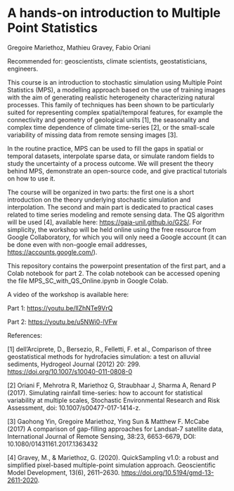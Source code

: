 # A hands-on introduction to Multiple Point Statistics

Gregoire Mariethoz, Mathieu Gravey, Fabio Oriani



Recommended for: geoscientists, climate scientists, geostatisticians, engineers.

This course is an introduction to stochastic simulation using Multiple Point Statistics (MPS), a modelling approach based on the use of training images with the aim of generating realistic heterogeneity characterizing natural processes. This family of techniques has been shown to be particularly suited for representing complex spatial/temporal features, for example the connectivity and geometry of geological units [1], the seasonality and complex time dependence of climate time-series [2], or the small-scale variability of missing data from remote sensing images [3].

In the routine practice, MPS can be used to fill the gaps in spatial or temporal datasets, interpolate sparse data, or simulate random fields to study the uncertainty of a process outcome. We will present the theory behind MPS, demonstrate an open-source code, and give practical tutorials on how to use it.

The course will be organized in two parts: the first one is a short introduction on the theory underlying stochastic simulation and interpolation. The second and main part is dedicated to practical cases related to time series modeling and remote sensing data. The QS algorithm will be used [4], available here: https://gaia-unil.github.io/G2S/. For simplicity, the workshop will be held online using the free resource from Google Collaboratory, for which you will only need a Google account (it can be done even with non-google email addresses, https://accounts.google.com/).

This repository contains the powerpoint presentation of the first part, and a Colab notebook for part 2. The colab notebook can be accessed opening the file MPS_SC_with_QS_Online.ipynb in Google Colab.

A video of the workshop is available here: 

Part 1: https://youtu.be/llZhNTe9VrQ

Part 2: https://youtu.be/u5NWi0-lVFw

References:

[1] dell’Arciprete, D., Bersezio, R., Felletti, F. et al., Comparison of three geostatistical methods for hydrofacies simulation: a test on alluvial sediments, Hydrogeol Journal (2012) 20: 299. https://doi.org/10.1007/s10040-011-0808-0

[2] Oriani F, Mehrotra R, Mariethoz G, Straubhaar J, Sharma A, Renard P (2017). Simulating rainfall time-series: how to account for statistical variability at multiple scales, Stochastic Environmental Research and Risk Assessment, doi: 10.1007/s00477-017-1414-z.

[3] Gaohong Yin, Gregoire Mariethoz, Ying Sun & Matthew F. McCabe (2017) A comparison of gap-filling approaches for Landsat-7 satellite data, International Journal of Remote Sensing, 38:23, 6653-6679, DOI: 10.1080/01431161.2017.1363432

[4] Gravey, M., & Mariethoz, G. (2020). QuickSampling v1.0: a robust and simplified pixel-based multiple-point simulation approach. Geoscientific Model Development, 13(6), 2611–2630. https://doi.org/10.5194/gmd-13-2611-2020.


